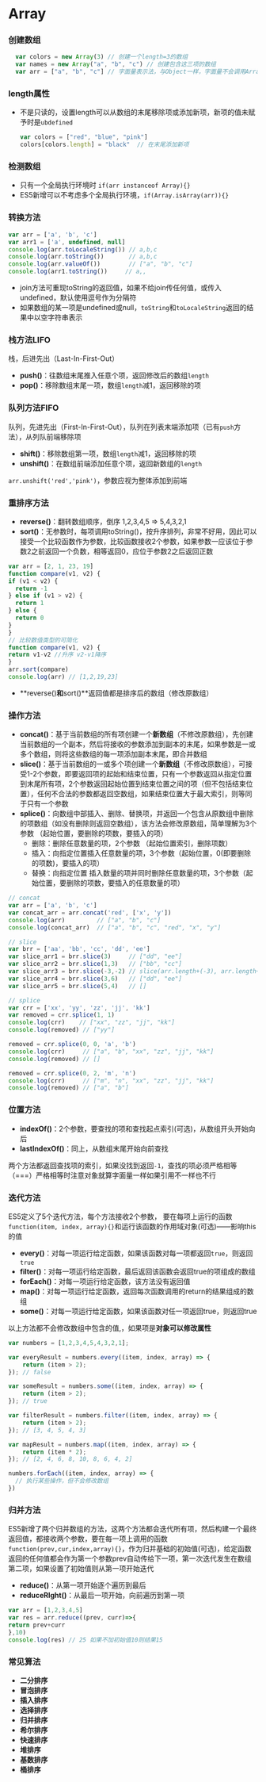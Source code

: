 # Array

### 创建数组 <a id="create"></a>

```javascript
  var colors = new Array(3) // 创建一个length=3的数组
  var names = new Array("a", "b", "c") // 创建包含这三项的数组
  var arr = ["a", "b", "c"] // 字面量表示法，与Object一样，字面量不会调用Array()构造函数
```

### length属性 <a id="length"></a>

* 不是只读的，设置length可以从数组的末尾移除项或添加新项，新项的值未赋予时是`ubdefined`

  ```javascript
  var colors = ["red", "blue", "pink"]
  colors[colors.length] = "black"  // 在末尾添加新项
  ```

### 检测数组 <a id="isarray"></a>

* 只有一个全局执行环境时 `if(arr instanceof Array){}`
* ES5新增可以不考虑多个全局执行环境，`if(Array.isArray(arr)){}`

### 转换方法 <a id="transform"></a>

```javascript
var arr = ['a', 'b', 'c']
var arr1 = ['a', undefined, null]
console.log(arr.toLocaleString()) // a,b,c
console.log(arr.toString())       // a,b,c
console.log(arr.valueOf())        // ["a", "b", "c"]
console.log(arr1.toString())     // a,,
```

* join方法可重现toString的返回值，如果不给join传任何值，或传入undefined，默认使用逗号作为分隔符
* 如果数组的某一项是undefined或null，`toString`和`toLocaleString`返回的结果中以空字符串表示

### 栈方法LIFO <a id="lifo"></a>

栈，后进先出（Last-In-First-Out）

* **push\(\)**：往数组末尾推入任意个项，返回修改后的数组`length`
* **pop\(\)**：移除数组末尾一项，数组`length`减1，返回移除的项

### 队列方法FIFO <a id="fifo"></a>

队列，先进先出（First-In-First-Out），队列在列表末端添加项（已有`push`方法），从列队前端移除项

* **shift\(\)**：移除数组第一项，数组`length`减1，返回移除的项
* **unshift\(\)**：在数组前端添加任意个项，返回新数组的`length`

`arr.unshift('red','pink')`，参数应视为整体添加到前端

### 重排序方法 <a id="reorder"></a>

* **reverse\(\)**：翻转数组顺序，倒序 1,2,3,4,5 =&gt; 5,4,3,2,1
* **sort\(\)**：无参数时，每项调用toString\(\)，按升序排列，非常不好用，因此可以接受一个比较函数作为参数，比较函数接收2个参数，如果参数一应该位于参数2之前返回一个负数，相等返回0，应位于参数2之后返回正数

```javascript
var arr = [2, 1, 23, 19]
function compare(v1, v2) {
if (v1 < v2) {
  return -1
} else if (v1 > v2) {
  return 1
} else {
  return 0
}
}
// 比较数值类型的可简化
function compare(v1, v2) {
return v1-v2 //升序 v2-v1降序
}
arr.sort(compare)
console.log(arr) // [1,2,19,23]
```

* **reverse\(\)**和**sort\(\)**返回值都是排序后的数组（修改原数组）

### 操作方法 <a id="handle"></a>

* **concat\(\)**：基于当前数组的所有项创建一个**新数组**（不修改原数组），先创建当前数组的一个副本，然后将接收的参数添加到副本的末尾，如果参数是一或多个数组，则将这些数组的每一项添加副本末尾，即合并数组
* **slice\(\)**：基于当前数组的一或多个项创建一个**新数组**（不修改原数组），可接受1-2个参数，即要返回项的起始和结束位置，只有一个参数返回从指定位置到末尾所有项，2个参数返回起始位置到结束位置之间的项（但不包括结束位置），任何不合法的参数都返回空数组，如果结束位置大于最大索引，则等同于只有一个参数
* **splice\(\)**：向数组中部插入、删除、替换项，并返回一个包含从原数组中删除的项数组（如没有删除则返回空数组），该方法会修改原数组，简单理解为3个参数 （起始位置，要删除的项数，要插入的项）
  * 删除：删除任意数量的项，2个参数 （起始位置索引，删除项数）
  * 插入：向指定位置插入任意数量的项，3个参数（起始位置，0\(即要删除的项数\)，要插入的项）
  * 替换：向指定位置 插入数量的项并同时删除任意数量的项，3个参数（起始位置，要删除的项数，要插入的任意数量的项）

```javascript
// concat
var arr = ['a', 'b', 'c']
var concat_arr = arr.concat('red', ['x', 'y'])
console.log(arr)         // ["a", "b", "c"]
console.log(concat_arr)  // ["a", "b", "c", "red", "x", "y"]

// slice
var brr = ['aa', 'bb', 'cc', 'dd', 'ee']
var slice_arr1 = brr.slice(3)     // ["dd", "ee"]
var slice_arr2 = brr.slice(1,3)   // ["bb", "cc"]
var slice_arr3 = brr.slice(-3,-2) // slice(arr.length+(-3), arr.length+(-2))  ["cc"]
var slice_arr4 = brr.slice(3,6)   // ["dd", "ee"]
var slice_arr5 = brr.slice(5,4)   // []

// splice
var crr = ['xx', 'yy', 'zz', 'jj', 'kk']
var removed = crr.splice(1, 1)
console.log(crr)    // ["xx", "zz", "jj", "kk"]
console.log(removed) // ["yy"]

removed = crr.splice(0, 0, 'a', 'b')
console.log(crr)     // ["a", "b", "xx", "zz", "jj", "kk"]
console.log(removed) // []

removed = crr.splice(0, 2, 'm', 'n')
console.log(crr)     // ["m", "n", "xx", "zz", "jj", "kk"]
console.log(removed) // ["a", "b"]
```

### 位置方法 <a id="index"></a>

* **indexOf\(\)**：2个参数，要查找的项和查找起点索引\(可选\)，从数组开头开始向后
* **lastIndexOf\(\)**：同上，从数组末尾开始向前查找

两个方法都返回查找项的索引，如果没找到返回`-1`，查找的项必须严格相等（===）严格相等时注意对象就算字面量一样如果引用不一样也不行

### 迭代方法 <a id="iteration"></a>

ES5定义了5个迭代方法，每个方法接收2个参数， 要在每项上运行的函数`function(item, index, array){}`和运行该函数的作用域对象\(可选\)——影响this的值

* **every\(\)**：对每一项运行给定函数，如果该函数对每一项都返回`true`，则返回`true`
* **filter\(\)**：对每一项运行给定函数，最后返回该函数会返回true的项组成的数组
* **forEach\(\)**：对每一项运行给定函数，该方法没有返回值
* **map\(\)**：对每一项运行给定函数，返回每次函数调用的return的结果组成的数组
* **some\(\)**：对每一项运行给定函数，如果该函数对任一项返回true，则返回true

以上方法都不会修改数组中包含的值,，如果项是**对象可以修改属性**

```javascript
var numbers = [1,2,3,4,5,4,3,2,1];

var everyResult = numbers.every((item, index, array) => {
    return (item > 2);
}); // false

var someResult = numbers.some((item, index, array) => {
    return (item > 2);
}); // true

var filterResult = numbers.filter((item, index, array) => {
    return (item > 2);
}); // [3, 4, 5, 4, 3]

var mapResult = numbers.map((item, index, array) => {
    return (item * 2);
}); // [2, 4, 6, 8, 10, 8, 6, 4, 2]

numbers.forEach((item, index, array) => {
  // 执行某些操作，但不会修改数组
})
```

### 归并方法

ES5新增了两个归并数组的方法，这两个方法都会迭代所有项，然后构建一个最终返回值，都接收两个参数，要在每一项上调用的函数`function(prev,cur,index,array){}`，作为归并基础的初始值\(可选\)，给定函数返回的任何值都会作为第一个参数prev自动传给下一项，第一次迭代发生在数组第二项，如果设置了初始值则从第一项开始迭代

* **reduce\(\)**：从第一项开始逐个遍历到最后
* **reduceRIght\(\)**：从最后一项开始，向前遍历到第一项

```javascript
var arr = [1,2,3,4,5]
var res = arr.reduce((prev, curr)=>{
return prev+curr
},10)
console.log(res) // 25 如果不加初始值10则结果15
```

### 常见算法 <a id="algorithm"></a>

* **二分排序**
* **冒泡排序**
* **插入排序**
* **选择排序**
* **归并排序**
* **希尔排序**
* **快速排序**
* **堆排序**
* **基数排序**
* **桶排序**

